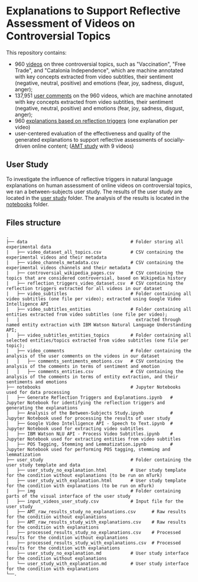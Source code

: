 # Explanations to Support Reflective Assessment of Videos on Controversial Topics

This repository contains:
 * 960 [videos](https://github.com/oana-inel/Explanations-ReflectionTriggers-Videos/blob/main/data/video_dataset_all_topics.csv) on three controversial topics, such as "Vaccination", "Free Trade", and "Catalonia Independence", which are machine annotated with key concepts extracted from video subtitles, their sentiment (negative, neutral, positive) and emotions (fear, joy, sadness, disgust, anger);
 * 137,951 [user comments](https://github.com/oana-inel/Explanations-ReflectionTriggers-Videos/blob/main/data/video_comments) on the 960 videos, which are machine annotated with key concepts extracted from video subtitles, their sentiment (negative, neutral, positive) and emotions (fear, joy, sadness, disgust, anger);
 * 960 [explanations based on reflection triggers](https://github.com/oana-inel/Explanations-ReflectionTriggers-Videos/blob/main/data/reflection_triggers_video_dataset.csv) (one explanation per video)
 * user-centered evaluation of the effectiveness and quality of the generated explanations to support reflective assessments of socially-driven online content; ([AMT study](https://github.com/oana-inel/Explanations-ReflectionTriggers-Videos/blob/main/user_study/) with 9 videos)


## User Study

To investigate the influence of reflective triggers in natural language explanations on human assessment of online videos on controversial topics, we ran a between-subjects user study. The results of the user study are located in the [user study](https://github.com/oana-inel/Explanations-ReflectionTriggers-Videos/blob/main/user_study/) folder. The analysis of the results is located in the [notebooks](https://github.com/oana-inel/Explanations-ReflectionTriggers-Videos/blob/main/notebooks/Analysis%20of%20the%20Between-Subjects%20Study.ipynb) folder.

## Files structure

    .
    ├── data                                       # Folder storing all experimental data
    |   ├── video_dataset_all_topics.csv           # CSV containing the experimental videos and their metadata
    |   ├── video_channels_metadata.csv            # CSV containing the experimental videos channels and their metadata
    |   ├── controversial_wikipedia_pages.csv      # CSV containing the topics that are considered controversial, based on Wikipedia history 
    |   ├── reflection_triggers_video_dataset.csv  # CSV containing the reflection triggers extracted for all videos in our dataset
    |   ├── video_subtitles                        # Folder containing all video subtitles (one file per video); extracted using Google Video Intelligence API
    |   ├── video_subtitles_entities               # Folder containing all entities extracted from video subtitles (one file per video); 
    |   |                                            extracted through named entity extraction with IBM Watson Natural Language Understanding API;
    |   ├── video_subtitles_entities_topics        # Folder containing all selected entities/topics extracted from video subtitles (one file per topic); 
    |   ├── video_comments                         # Folder containing the analysis of the user comments on the videos in our dataset  
    |   |   ├── comments_sentiments_emotions.csv   # CSV containing the analysis of the comments in terms of sentiment and emotion
    │   |   ├── comments_entities.csv              # CSV containing the analysis of the comments in terms of entity extraction, and their sentiments and emotions                      
    ├── notebooks                                  # Jupyter Notebooks used for data processing
    │   ├── Generate Reflection Triggers and Explanations.ipynb   # Jupyter Notebook for identifying the reflection triggers and generating the explanations 
    │   ├── Analysis of the Between-Subjects Study.ipynb          # Jupyter Notebook used for processing the results of user study
    │   ├── Google Video Intelligence API - Speech to Text.ipynb  # Jupyter Notebook used for extracting video subtitles
    │   ├── IBM Watson NLU API - Process Video Subtitles.ipynb    # Jupyter Notebook used for extracting entities from video subtitles
    │   ├── POS Tagging, Stemming and Lemmatization.ipynb         # Jupyter Notebook used for performing POS tagging, stemming and lemmatization
    ├── user_study                                 # Folder containing the user study template and data
    │   ├── user_study_no_explanation.html         # User study template for the condition without explanations (to be run on mTurk)
    │   ├── user_study_with_explanation.html       # User study template for the condition with explanations (to be run on mTurk)
    |   ├── img                                    # Folder containing parts of the visual interface of the user study
    │   ├── input_videos_user_study.csv            # Input file for the user study
    │   ├── AMT_raw_results_study_no_explanations.csv      # Raw results for the condition without explanations
    |   ├── AMT_raw_results_study_with_explanations.csv    # Raw results for the condition with explanations
    │   ├── processed_results_study_no_explanations.csv    # Processed results for the condition without explanations
    |   ├── processed_results_study_with_explanations.csv  # Processed results for the condition with explanations
    │   ├── user_study_no_explanation.md           # User study interface for the condition without explanations
    |   └── user_study_with_explanation.md         # User study interface for the condition with explanations
    └──.
